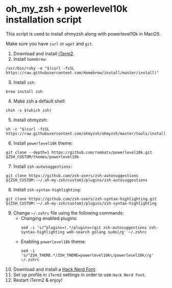 # oh_my_zsh + powerlevel10k installation script

This script is used to install ohmyzsh along with powerlevel10k in MacOS.

Make sure you have `curl` or `wget` and `git`.

1. Download and install [iTerm2](https://iterm2.com/downloads.html).
2. Install `homebrew`:
```
/usr/bin/ruby -e "$(curl -fsSL https://raw.githubusercontent.com/Homebrew/install/master/install)"
```
3. Install `zsh`:
```
brew install zsh
```
4. Make zsh a default shell:
```
chsh -s $(which zsh)
```
5. Install ohmyzsh:
```
sh -c "$(curl -fsSL https://raw.githubusercontent.com/ohmyzsh/ohmyzsh/master/tools/install.sh)"
```
6. Install `powerlevel10k` theme:
```
git clone --depth=1 https://github.com/romkatv/powerlevel10k.git $ZSH_CUSTOM/themes/powerlevel10k
```
7. Install `zsh-autosuggestions`:
```
git clone https://github.com/zsh-users/zsh-autosuggestions ${ZSH_CUSTOM:-~/.oh-my-zsh/custom}/plugins/zsh-autosuggestions
```
8. Install `zsh-syntax-highlighting`:
```
git clone https://github.com/zsh-users/zsh-syntax-highlighting.git ${ZSH_CUSTOM:-~/.oh-my-zsh/custom}/plugins/zsh-syntax-highlighting
```
9. Change `~/.zshrc` file using the following commands:
    - Changing enabled plugins:
        ```
        sed -i 's/^plugins=(.*/plugins=(git zsh-autosuggestions zsh-syntax-highlighting web-search golang sudo)/g' ~/.zshrc
        ```
    - Enabling `powerlevel10k` theme:
        ```
        sed -i 's/^ZSH_THEME.*/ZSH_THEME=powerlevel10k\/powerlevel10k//g' ~/.zshrc
        ```
10. Download and install a [Hack Nerd Font](https://github.com/ryanoasis/nerd-fonts/blob/master/patched-fonts/Hack/Regular/complete/Hack%20Regular%20Nerd%20Font%20Complete.ttf).
11. Set up profile in `iTerm2` settings in order to use `Hack Nerd Font`.
12. Restart iTerm2 & enjoy! 